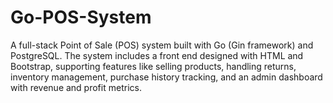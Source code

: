 # Go-POS-System
 A full-stack Point of Sale (POS) system built with Go (Gin framework) and PostgreSQL. The system includes a front end designed with HTML and Bootstrap, supporting features like selling products, handling returns, inventory management, purchase history tracking, and an admin dashboard with revenue and profit metrics.
